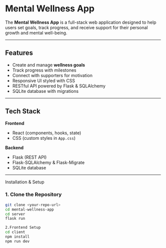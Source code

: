 #  Mental Wellness App

The **Mental Wellness App** is a full-stack web application designed to help users set goals, track progress, and receive support for their personal growth and mental well-being.

---

##  Features

-  Create and manage **wellness goals**  
-  Track progress with milestones  
-  Connect with supporters for motivation  
-  Responsive UI styled with CSS  
-  RESTful API powered by Flask & SQLAlchemy  
-  SQLite database with migrations  

---

##  Tech Stack

**Frontend**  
- React (components, hooks, state)  
- CSS (custom styles in `App.css`)  

**Backend**  
- Flask (REST API)  
- Flask-SQLAlchemy & Flask-Migrate  
- SQLite database  

---
Installation & Setup

### 1️. Clone the Repository
```bash
git clone <your-repo-url>
cd mental-wellness-app
cd server
flask run

2.Frontend Setup
cd client
npm install
npm run dev



